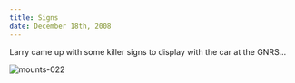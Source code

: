 ```yaml
---
title: Signs
date: December 18th, 2008
---
```


Larry came up with some killer signs to display with the car at the GNRS…

![](http://www.studeute.com/wp-content/uploads/2008/12/mounts-022.jpg "mounts-022")
